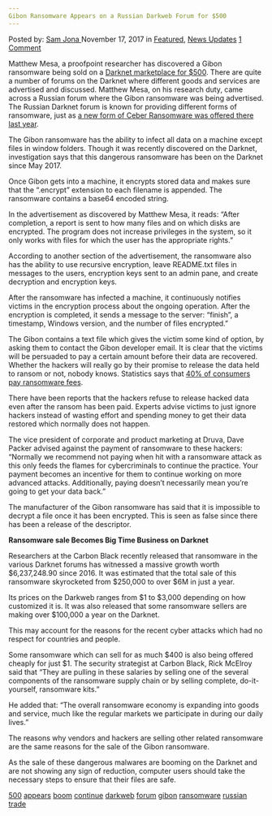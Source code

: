```yaml
---
Gibon Ransomware Appears on a Russian Darkweb Forum for $500
---
```

<article class="post-listing post-23552 post type-post status-publish format-standard has-post-thumbnail hentry  tag-2424 tag-appears tag-boom tag-continue tag-darkweb tag-forum tag-gibon tag-ransomware tag-russian tag-trade">
<div class="post-inner">
    <span>Posted by: <a href="https://www.deepdotweb.com/author/samjona/" title="">Sam Jona </a></span>
<span>November 17, 2017</span>
<span>in <a href="https://www.deepdotweb.com/category/deepdot-news/" rel="category tag">Featured</a>, <a href="https://www.deepdotweb.com/category/news-updates/" rel="category tag">News Updates</a></span>
<span><a href="https://www.deepdotweb.com/2017/11/17/gibon-ransomware-appears-russian-darkweb-forum-500/#comments">1 Comment</a></span>
</p>
<div class="clear"></div>
    
<p>Matthew Mesa, a proofpoint researcher has discovered a Gibon ransomware being sold on a <a href="https://www.scmagazine.com/gibon-ransomware-delivered-via-malspam/article/705727/">Darknet marketplace for $500</a>. There are quite a number of forums on the Darknet where different goods and services are advertised and discussed. Matthew Mesa, on his research duty, came across a Russian forum where the Gibon ransomware was being advertised. The Russian Darknet forum is known for providing different forms of ransomware, just as <a href="https://www.deepdotweb.com/2016/05/30/new-form-cerber-ransomware-offered-russian-hacking-forum/">a new form of Ceber Ransomware was offered there last year</a>.</p>
<p>The Gibon ransomware has the ability to infect all data on a machine except files in window folders. Though it was recently discovered on the Darknet, investigation says that this dangerous ransomware has been on the Darknet since May 2017.</p>
<p>Once Gibon gets into a machine, it encrypts stored data and makes sure that the &#8220;.encrypt&#8221; extension to each filename is appended. The ransomware contains a base64 encoded string.</p>
<p>In the advertisement as discovered by Matthew Mesa, it reads: “After completion, a report is sent to how many files and on which disks are encrypted. The program does not increase privileges in the system, so it only works with files for which the user has the appropriate rights.”</p>
<p>According to another section of the advertisement, the ransomware also has the ability to use recursive encryption, leave README.txt files in messages to the users, encryption keys sent to an admin pane, and create decryption and encryption keys.</p>
<p>After the ransomware has infected a machine, it continuously notifies victims in the encryption process about the ongoing operation. After the encryption is completed, it sends a message to the server: &#8220;finish&#8221;, a timestamp, Windows version, and the number of files encrypted.”</p>
<p>The Gibon contains a text file which gives the victim some kind of option, by asking them to contact the Gibon developer email. It is clear that the victims will be persuaded to pay a certain amount before their data are recovered. Whether the hackers will really go by their promise to release the data held to ransom or not, nobody knows. Statistics says that <a href="https://www.deepdotweb.com/2017/05/07/almost-40-consumers-pay-ransomware-fees/">40% of consumers pay ransomware fees</a>.</p>
<p>There have been reports that the hackers refuse to release hacked data even after the ransom has been paid. Experts advise victims to just ignore hackers instead of wasting effort and spending money to get their data restored which normally does not happen.</p>
<p>The vice president of corporate and product marketing at Druva, Dave Packer advised against the payment of ransomware to these hackers: “Normally we recommend not paying when hit with a ransomware attack as this only feeds the flames for cybercriminals to continue the practice. Your payment becomes an incentive for them to continue working on more advanced attacks. Additionally, paying doesn&#8217;t necessarily mean you&#8217;re going to get your data back.”</p>
<p>The manufacturer of the Gibon ransomware has said that it is impossible to decrypt a file once it has been encrypted. This is seen as false since there has been a release of the descriptor.</p>
<p><strong>Ransomware sale Becomes Big Time Business on Darknet</strong></p>
<p>Researchers at the Carbon Black recently released that ransomware in the various Darknet forums has witnessed a massive growth worth $6,237,248.90 since 2016. It was estimated that the total sale of this ransomware skyrocketed from $250,000 to over $6M in just a year.</p>
<p>Its prices on the Darkweb ranges from $1 to $3,000 depending on how customized it is. It was also released that some ransomware sellers are making over $100,000 a year on the Darknet.</p>
<p>This may account for the reasons for the recent cyber attacks which had no respect for countries and people.</p>
<p>Some ransomware which can sell for as much $400 is also being offered cheaply for just $1. The security strategist at Carbon Black, Rick McElroy said that &#8220;They are pulling in these salaries by selling one of the several components of the ransomware supply chain or by selling complete, do-it-yourself, ransomware kits.&#8221;</p>
<p>He added that: “The overall ransomware economy is expanding into goods and service, much like the regular markets we participate in during our daily lives.”</p>
<p>The reasons why vendors and hackers are selling other related ransomware are the same reasons for the sale of the Gibon ransomware.</p>
<p><a id="post-23552-_gjdgxs"></a> As the sale of these dangerous malwares are booming on the Darknet and are not showing any sign of reduction, computer users should take the necessary steps to ensure that their files are safe.</p>
</div>
<a href="https://www.deepdotweb.com/tag/500/" rel="tag">500</a> <a href="https://www.deepdotweb.com/tag/appears/" rel="tag">appears</a> <a href="https://www.deepdotweb.com/tag/boom/" rel="tag">boom</a> <a href="https://www.deepdotweb.com/tag/continue/" rel="tag">continue</a> <a href="https://www.deepdotweb.com/tag/darkweb/" rel="tag">darkweb</a> <a href="https://www.deepdotweb.com/tag/forum/" rel="tag">forum</a> <a href="https://www.deepdotweb.com/tag/gibon/" rel="tag">gibon</a> <a href="https://www.deepdotweb.com/tag/ransomware/" rel="tag">ransomware</a> <a href="https://www.deepdotweb.com/tag/russian/" rel="tag">russian</a> <a href="https://www.deepdotweb.com/tag/trade/" rel="tag">trade</a></span> <span style="display:none" class="updated">2017-11-17</span>
<div style="display:none" class="vcard author" itemprop="author" itemscope itemtype="http://schema.org/Person"><strong class="fn" itemprop="name"><a href="https://www.deepdotweb.com/author/samjona/" title="Posts by Sam Jona" rel="author">Sam Jona</a></strong></div>
    
